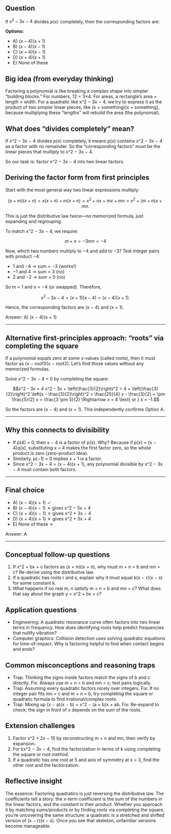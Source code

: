 ## Question

If $x^2 - 3x - 4$ divides $p(x)$ completely, then the corresponding factors are:

**Options:**
- A) $(x - 4)(x + 1)$
- B) $(x - 4)(x - 1)$
- C) $(x + 4)(x - 1)$
- D) $(x + 4)(x + 1)$
- E) None of these

## Big idea (from everyday thinking)
Factoring a polynomial is like breaking a complex shape into simpler “building blocks.” For numbers, 12 = 3×4. For areas, a rectangle’s area = length × width. For a quadratic like x^2 − 3x − 4, we try to express it as the product of two simpler linear pieces, like (x + something)(x + something), because multiplying these “lengths” will rebuild the area (the polynomial).

## What does “divides completely” mean?
If x^2 − 3x − 4 divides p(x) completely, it means p(x) contains x^2 − 3x − 4 as a factor with no remainder. So the “corresponding factors” must be the linear pieces that multiply to x^2 − 3x − 4.

So our task is: factor x^2 − 3x − 4 into two linear factors.

## Deriving the factor form from first principles
Start with the most general way two linear expressions multiply:
```math
(x + m)(x + n) = x(x + n) + m(x + n) = x^2 + nx + mx + mn = x^2 + (m + n)x + mn.
```
This is just the distributive law twice—no memorized formula, just expanding and regrouping.

To match x^2 − 3x − 4, we require:
```math
m + n = -3
mn = -4
```

Now, which two numbers multiply to −4 and add to −3? Test integer pairs with product −4:
- 1 and −4 → sum = −3 (works!)
- −1 and 4 → sum = 3 (no)
- 2 and −2 → sum = 0 (no)

So m = 1 and n = −4 (or swapped). Therefore,
```math
x^2 - 3x - 4 = (x + 1)(x - 4) = (x - 4)(x + 1).
```

Hence, the corresponding factors are (x − 4) and (x + 1).

Answer: A) (x − 4)(x + 1)

---

## Alternative first-principles approach: “roots” via completing the square
If a polynomial equals zero at some x-values (called roots), then it must factor as (x − root1)(x − root2). Let’s find those values without any memorized formulas.

Solve x^2 − 3x − 4 = 0 by completing the square:
```math
x^2 - 3x = 4
x^2 - 3x + \left(\frac{3}{2}\right)^2 = 4 + \left(\frac{3}{2}\right)^2
\left(x - \frac{3}{2}\right)^2 = \frac{25}{4}
x - \frac{3}{2} = \pm \frac{5}{2}
x = \frac{3 \pm 5}{2} \Rightarrow x = 4 \text{ or } x = -1.
```
So the factors are (x − 4) and (x + 1). This independently confirms Option A.

---

## Why this connects to divisibility
- If p(4) = 0, then x − 4 is a factor of p(x). Why? Because if p(x) = (x − 4)q(x), substituting x = 4 makes the first factor zero, so the whole product is zero (zero-product idea).
- Similarly, p(−1) = 0 implies x + 1 is a factor.
- Since x^2 − 3x − 4 = (x − 4)(x + 1), any polynomial divisible by x^2 − 3x − 4 must contain both factors.

---

## Final choice
- A) (x − 4)(x + 1) ✓
- B) (x − 4)(x − 1) ✗ gives x^2 − 5x + 4
- C) (x + 4)(x − 1) ✗ gives x^2 + 3x − 4
- D) (x + 4)(x + 1) ✗ gives x^2 + 5x + 4
- E) None of these ✗

Answer: A

---

## Conceptual follow-up questions
1. If x^2 + bx + c factors as (x + m)(x + n), why must m + n = b and mn = c? Re-derive using the distributive law.
2. If a quadratic has roots r and s, explain why it must equal k(x − r)(x − s) for some constant k.
3. What happens if no real m, n satisfy m + n = b and mn = c? What does that say about the graph y = x^2 + bx + c?

## Application questions
- Engineering: A quadratic resonance curve often factors into two linear terms in frequency. How does identifying roots help predict frequencies that nullify vibration?
- Computer graphics: Collision detection uses solving quadratic equations for time-of-impact. Why is factoring helpful to find when contact begins and ends?

## Common misconceptions and reasoning traps
- Trap: Thinking the signs inside factors match the signs of b and c directly. Fix: Always use m + n = b and mn = c; test pairs logically.
- Trap: Assuming every quadratic factors nicely over integers. Fix: If no integer pair fits mn = c and m + n = b, try completing the square or quadratic formula to find irrational/complex roots.
- Trap: Mixing up (x − a)(x − b) = x^2 − (a + b)x + ab. Fix: Re-expand to check; the sign in front of x depends on the sum of the roots.

## Extension challenges
1. Factor x^2 + 2x − 15 by reconstructing m + n and mn, then verify by expansion.
2. For kx^2 − 3x − 4, find the factorization in terms of k using completing the square or root method.
3. If a quadratic has one root at 5 and axis of symmetry at x = 3, find the other root and the factorization.

## Reflective insight
The essence: Factoring quadratics is just reversing the distributive law. The coefficients tell a story: the x-term coefficient is the sum of the numbers in the linear factors, and the constant is their product. Whether you approach it by matching sums/products or by finding roots via completing the square, you’re uncovering the same structure: a quadratic is a stretched and shifted version of (x − r)(x − s). Once you see that skeleton, unfamiliar versions become manageable.
